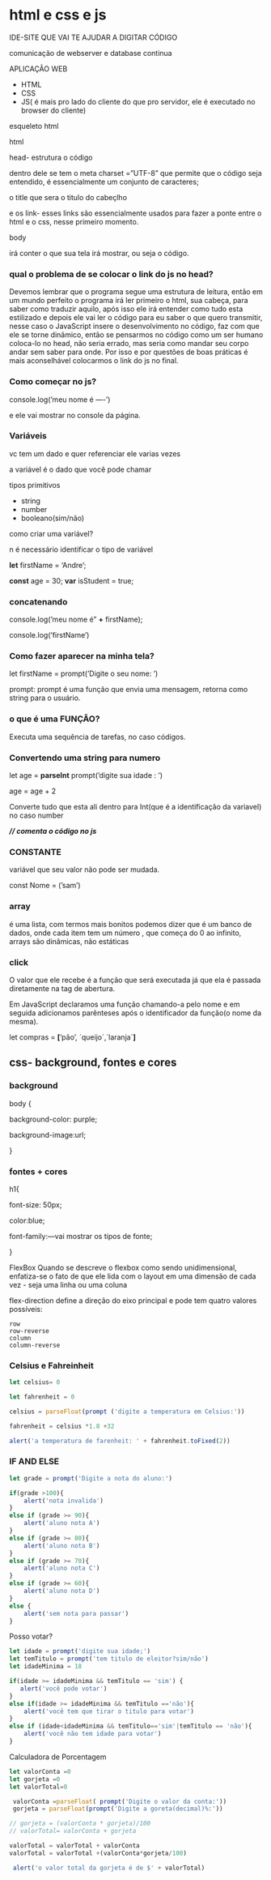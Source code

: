 # html e css e js

IDE-SITE QUE VAI TE AJUDAR A DIGITAR CÓDIGO

comunicação de webserver e database continua

APLICAÇÃO WEB

- HTML
- CSS
- JS( é mais pro lado do cliente do que pro servidor, ele é executado no browser do cliente)

esqueleto html

html

head- estrutura o código

dentro dele se tem o meta charset =”UTF-8” que permite que o código seja entendido, é essencialmente um conjunto de caracteres;

o title que sera o titulo do cabeçlho

e os link- esses links são essencialmente usados para fazer a ponte entre o html e o css, nesse primeiro momento.

body

irá conter o que sua tela irá mostrar, ou seja o código.

### qual o problema de se colocar o link do js no head?

Devemos lembrar que o programa segue uma estrutura de leitura, então em um mundo perfeito o programa irá ler primeiro o html, sua cabeça, para saber como traduzir aquilo, após isso ele irá entender como tudo esta estilizado e depois ele vai ler o código para eu saber o que quero transmitir, nesse caso o JavaScript insere o desenvolvimento no código, faz com que ele se torne dinâmico, então se pensarmos no código como um ser humano coloca-lo no head, não seria errado, mas seria como mandar seu corpo andar sem saber para onde. Por isso e por questões de boas práticas é mais aconselhável colocarmos o link do js no final.

### Como começar no js?

console.log(’meu nome é —-’)

e ele vai mostrar no console da página.

### Variáveis

vc tem um dado e quer referenciar ele varias vezes

a variável é o dado que você pode chamar

tipos  primitivos

- string
- number
- booleano(sim/não)

como criar uma variável?

n é necessário identificar o tipo de variável

**let** firstName = ‘Andre’;

**const** age = 30;
**var** isStudent = true;

### concatenando

console.log(’meu nome é” **+** firstName);

console.log(’firstName’)

### Como fazer aparecer na minha tela?

let firstName = prompt(’Digite o seu nome: ’)

prompt: prompt é uma função que envia uma mensagem, retorna como string para o usuário.

### o que é uma FUNÇÃO?

Executa uma sequência de tarefas, no caso códigos.

### Convertendo uma string para numero

let age =  **parseInt** prompt(’digite sua idade : ’)

age = age + 2

Converte tudo que esta ali dentro para Int(que é a identificação da variavel) no caso number

***// comenta o código no js*** 

### CONSTANTE

variável que seu valor não pode ser mudada.

const Nome = (’sam’)

### array

é uma lista, com termos mais  bonitos podemos dizer que é um banco de dados, onde cada item tem um número , que começa do 0 ao infinito, arrays são dinâmicas, não estáticas

### click
O valor que ele recebe é a função que será executada já que ela é passada diretamente na tag de abertura.

Em JavaScript declaramos uma função chamando-a pelo nome e em seguida adicionamos parênteses após o identificador da função(o nome da mesma).

let compras = **[**’pão’, ´queijo´,´laranja´**]**

## css- background, fontes e cores

### background

body {

background-color: purple;

background-image:url;

}

### fontes + cores

h1{

font-size: 50px;

color:blue;

font-family:—vai mostrar os tipos de fonte;

}

FlexBox
Quando se descreve o flexbox como sendo unidimensional, enfatiza-se o fato de que ele lida com o layout em uma dimensão de cada vez - seja uma linha ou uma coluna

flex-direction define a direção do eixo principal e pode tem quatro valores possíveis:

    row
    row-reverse
    column
    column-reverse



### Celsius e Fahreinheit

```jsx
let celsius= 0
```

```jsx
let fahrenheit = 0
```

```jsx
celsius = parseFloat(prompt ('digite a temperatura em Celsius:'))
```

```jsx
fahrenheit = celsius *1.8 +32
```

```jsx
alert('a temperatura de farenheit: ' + fahrenheit.toFixed(2))
```

### IF AND ELSE

```jsx
let grade = prompt('Digite a nota do aluno:')

if(grade >100){
    alert('nota invalida')
}
else if (grade >= 90){
    alert('aluno nota A')
}
else if (grade >= 80){
    alert('aluno nota B')
}
else if (grade >= 70){
    alert('aluno nota C')
}
else if (grade >= 60){
    alert('aluno nota D')
}
else {
    alert('sem nota para passar')
}
```

Posso votar?

```jsx
let idade = prompt('digite sua idade;')
let temTitulo = prompt('tem titulo de eleitor?sim/não')
let idadeMinima = 18

if(idade >= idadeMinima && temTitulo == 'sim') {
   alert('você pode votar') 
}
else if(idade >= idadeMinima && temTitulo =='não'){
    alert('você tem que tirar o titulo para votar')
}
else if (idade<idadeMinima && temTitulo=='sim'|temTitulo == 'não'){
    alert('você não tem idade para votar')
}
```

Calculadora de Porcentagem

```jsx
let valorConta =0
let gorjeta =0
let valorTotal=0

 valorConta =parseFloat( prompt('Digite o valor da conta:'))
 gorjeta = parseFloat(prompt('Digite a goreta(decimal)%:'))

// gorjeta = (valorConta * gorjeta)/100
// valorTotal= valorConta + gorjeta

valorTotal = valorTotal + valorConta
valorTotal = valorTotal +(valorConta*gorjeta/100)

 alert('o valor total da gorjeta é de $' + valorTotal)
```